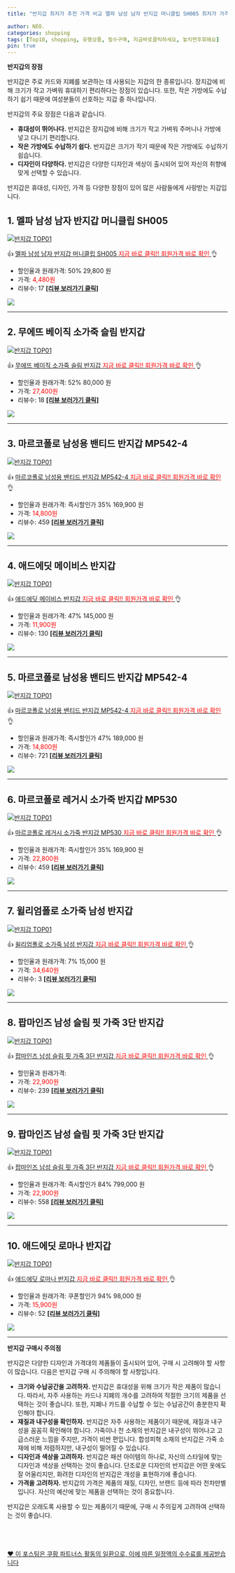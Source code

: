 ```yaml
---
title: "반지갑 최저가 추천 가격 비교 멜파 남성 남자 반지갑 머니클립 SH005 최저가 가격 비교 장점"

author: NEO.
categories: shopping
tags: [Top10, shopping, 유행상품, 필수구매, 지금바로클릭하세요, 놓치면후회해요]
pin: true
---
```

**반지갑의 장점**

반지갑은 주로 카드와 지폐를 보관하는 데 사용되는 지갑의 한 종류입니다. 장지갑에 비해 크기가 작고 가벼워 휴대하기 편리하다는 장점이 있습니다. 또한, 작은 가방에도 수납하기 쉽기 때문에 여성분들이 선호하는 지갑 중 하나입니다.

반지갑의 주요 장점은 다음과 같습니다.

* **휴대성이 뛰어나다.** 반지갑은 장지갑에 비해 크기가 작고 가벼워 주머니나 가방에 넣고 다니기 편리합니다.
* **작은 가방에도 수납하기 쉽다.** 반지갑은 크기가 작기 때문에 작은 가방에도 수납하기 쉽습니다.
* **디자인이 다양하다.** 반지갑은 다양한 디자인과 색상이 출시되어 있어 자신의 취향에 맞게 선택할 수 있습니다.

반지갑은 휴대성, 디자인, 가격 등 다양한 장점이 있어 많은 사람들에게 사랑받는 지갑입니다.

   

## 1. 멜파 남성 남자 반지갑 머니클립 SH005

[![반지갑 TOP01](https://thumbnail7.coupangcdn.com/thumbnails/remote/490x490ex/image/vendor_inventory/b55d/d6954259a3d084d02ca904f8d76e7a20ced27992a9abbd9aedae21220f22.jpg)](https://link.coupang.com/re/AFFSDP?lptag=AF3617701&subid=GithubCoopas&pageKey=7754238760&traceid=V0-153&itemId=20894528038&vendorItemId=87957259709)


👍 [멜파 남성 남자 반지갑 머니클립 SH005 <font color=red> 지금 바로 클릭!! 회원가격 바로 확인 </font> ](https://link.coupang.com/re/AFFSDP?lptag=AF3617701&subid=GithubCoopas&pageKey=7754238760&traceid=V0-153&itemId=20894528038&vendorItemId=87957259709) 👌 


- 할인율과 원래가격: 50%  29,800   원
- 가격: <span style='color:red'>4,480원</span>
- 리뷰수: 17  [**[리뷰 보러가기 클릭]**](https://link.coupang.com/re/AFFSDP?lptag=AF3617701&subid=GithubCoopas&pageKey=7754238760&traceid=V0-153&itemId=20894528038&vendorItemId=87957259709)

[![](/discount_price.png)](https://link.coupang.com/re/AFFSDP?lptag=AF3617701&subid=GithubCoopas&pageKey=7754238760&traceid=V0-153&itemId=20894528038&vendorItemId=87957259709)

---


   

## 2. 무에뜨 베이직 소가죽 슬림 반지갑

[![반지갑 TOP01](https://thumbnail6.coupangcdn.com/thumbnails/remote/490x490ex/image/retail/images/2019/09/24/15/1/43135f41-b46d-4a83-9c64-05d789594340.jpg)](https://link.coupang.com/re/AFFSDP?lptag=AF3617701&subid=GithubCoopas&pageKey=77752177&traceid=V0-153&itemId=251367601&vendorItemId=5376130670)


👍 [무에뜨 베이직 소가죽 슬림 반지갑 <font color=red> 지금 바로 클릭!! 회원가격 바로 확인 </font> ](https://link.coupang.com/re/AFFSDP?lptag=AF3617701&subid=GithubCoopas&pageKey=77752177&traceid=V0-153&itemId=251367601&vendorItemId=5376130670) 👌 


- 할인율과 원래가격: 52%  80,000   원
- 가격: <span style='color:red'>27,400원</span>
- 리뷰수: 18  [**[리뷰 보러가기 클릭]**](https://link.coupang.com/re/AFFSDP?lptag=AF3617701&subid=GithubCoopas&pageKey=77752177&traceid=V0-153&itemId=251367601&vendorItemId=5376130670)

[![](/discount_price.png)](https://link.coupang.com/re/AFFSDP?lptag=AF3617701&subid=GithubCoopas&pageKey=77752177&traceid=V0-153&itemId=251367601&vendorItemId=5376130670)

---


   

## 3. 마르코폴로 남성용 밴티드 반지갑 MP542-4

[![반지갑 TOP01](https://thumbnail6.coupangcdn.com/thumbnails/remote/490x490ex/image/retail/images/1281550067693402-c3497546-f2f0-425e-bac3-a3a62d506b54.jpg)](https://link.coupang.com/re/AFFSDP?lptag=AF3617701&subid=GithubCoopas&pageKey=493768&traceid=V0-153&itemId=739439527&vendorItemId=4867144786)


👍 [마르코폴로 남성용 밴티드 반지갑 MP542-4 <font color=red> 지금 바로 클릭!! 회원가격 바로 확인 </font> ](https://link.coupang.com/re/AFFSDP?lptag=AF3617701&subid=GithubCoopas&pageKey=493768&traceid=V0-153&itemId=739439527&vendorItemId=4867144786) 👌 


- 할인율과 원래가격: 즉시할인가 35%  169,900   원
- 가격: <span style='color:red'>14,800원</span>
- 리뷰수: 459  [**[리뷰 보러가기 클릭]**](https://link.coupang.com/re/AFFSDP?lptag=AF3617701&subid=GithubCoopas&pageKey=493768&traceid=V0-153&itemId=739439527&vendorItemId=4867144786)

[![](/discount_price.png)](https://link.coupang.com/re/AFFSDP?lptag=AF3617701&subid=GithubCoopas&pageKey=493768&traceid=V0-153&itemId=739439527&vendorItemId=4867144786)

---


   

## 4. 애드에딧 메이비스 반지갑

[![반지갑 TOP01](https://thumbnail7.coupangcdn.com/thumbnails/remote/490x490ex/image/retail/images/3993257142051445-5d607b2f-0335-4c77-bb2f-bc1a6a376cc9.jpg)](https://link.coupang.com/re/AFFSDP?lptag=AF3617701&subid=GithubCoopas&pageKey=269873677&traceid=V0-153&itemId=847444399&vendorItemId=5390041034)


👍 [애드에딧 메이비스 반지갑 <font color=red> 지금 바로 클릭!! 회원가격 바로 확인 </font> ](https://link.coupang.com/re/AFFSDP?lptag=AF3617701&subid=GithubCoopas&pageKey=269873677&traceid=V0-153&itemId=847444399&vendorItemId=5390041034) 👌 


- 할인율과 원래가격: 47%  145,000   원
- 가격: <span style='color:red'>11,900원</span>
- 리뷰수: 130  [**[리뷰 보러가기 클릭]**](https://link.coupang.com/re/AFFSDP?lptag=AF3617701&subid=GithubCoopas&pageKey=269873677&traceid=V0-153&itemId=847444399&vendorItemId=5390041034)

[![](/discount_price.png)](https://link.coupang.com/re/AFFSDP?lptag=AF3617701&subid=GithubCoopas&pageKey=269873677&traceid=V0-153&itemId=847444399&vendorItemId=5390041034)

---


   

## 5. 마르코폴로 남성용 밴티드 반지갑 MP542-4

[![반지갑 TOP01](https://thumbnail6.coupangcdn.com/thumbnails/remote/490x490ex/image/retail/images/1281550067693402-c3497546-f2f0-425e-bac3-a3a62d506b54.jpg)](https://link.coupang.com/re/AFFSDP?lptag=AF3617701&subid=GithubCoopas&pageKey=493768&traceid=V0-153&itemId=739439527&vendorItemId=4867144786)


👍 [마르코폴로 남성용 밴티드 반지갑 MP542-4 <font color=red> 지금 바로 클릭!! 회원가격 바로 확인 </font> ](https://link.coupang.com/re/AFFSDP?lptag=AF3617701&subid=GithubCoopas&pageKey=493768&traceid=V0-153&itemId=739439527&vendorItemId=4867144786) 👌 


- 할인율과 원래가격: 즉시할인가 47%  189,000   원
- 가격: <span style='color:red'>14,800원</span>
- 리뷰수: 721  [**[리뷰 보러가기 클릭]**](https://link.coupang.com/re/AFFSDP?lptag=AF3617701&subid=GithubCoopas&pageKey=493768&traceid=V0-153&itemId=739439527&vendorItemId=4867144786)

[![](/discount_price.png)](https://link.coupang.com/re/AFFSDP?lptag=AF3617701&subid=GithubCoopas&pageKey=493768&traceid=V0-153&itemId=739439527&vendorItemId=4867144786)

---


   

## 6. 마르코폴로 레거시 소가죽 반지갑 MP530

[![반지갑 TOP01](https://thumbnail7.coupangcdn.com/thumbnails/remote/490x490ex/image/rs_quotation_api/iggvqygk/42937625f71d422ca3f74fb55606e951.jpg)](https://link.coupang.com/re/AFFSDP?lptag=AF3617701&subid=GithubCoopas&pageKey=6062595903&traceid=V0-153&itemId=11155029521&vendorItemId=78433329272)


👍 [마르코폴로 레거시 소가죽 반지갑 MP530 <font color=red> 지금 바로 클릭!! 회원가격 바로 확인 </font> ](https://link.coupang.com/re/AFFSDP?lptag=AF3617701&subid=GithubCoopas&pageKey=6062595903&traceid=V0-153&itemId=11155029521&vendorItemId=78433329272) 👌 


- 할인율과 원래가격: 즉시할인가 35%  169,900   원
- 가격: <span style='color:red'>22,800원</span>
- 리뷰수: 459  [**[리뷰 보러가기 클릭]**](https://link.coupang.com/re/AFFSDP?lptag=AF3617701&subid=GithubCoopas&pageKey=6062595903&traceid=V0-153&itemId=11155029521&vendorItemId=78433329272)

[![](/discount_price.png)](https://link.coupang.com/re/AFFSDP?lptag=AF3617701&subid=GithubCoopas&pageKey=6062595903&traceid=V0-153&itemId=11155029521&vendorItemId=78433329272)

---


   

## 7. 윌리엄폴로 소가죽 남성 반지갑

[![반지갑 TOP01](https://thumbnail8.coupangcdn.com/thumbnails/remote/490x490ex/image/vendor_inventory/59f2/972fbc71d74ec4ad3be469f6c5b2d96b28b62a245d057276c13c8e143542.jpg)](https://link.coupang.com/re/AFFSDP?lptag=AF3617701&subid=GithubCoopas&pageKey=7798015082&traceid=V0-153&itemId=21112627090&vendorItemId=82755514946)


👍 [윌리엄폴로 소가죽 남성 반지갑 <font color=red> 지금 바로 클릭!! 회원가격 바로 확인 </font> ](https://link.coupang.com/re/AFFSDP?lptag=AF3617701&subid=GithubCoopas&pageKey=7798015082&traceid=V0-153&itemId=21112627090&vendorItemId=82755514946) 👌 


- 할인율과 원래가격: 7%  15,000   원
- 가격: <span style='color:red'>34,640원</span>
- 리뷰수: 3  [**[리뷰 보러가기 클릭]**](https://link.coupang.com/re/AFFSDP?lptag=AF3617701&subid=GithubCoopas&pageKey=7798015082&traceid=V0-153&itemId=21112627090&vendorItemId=82755514946)

[![](/discount_price.png)](https://link.coupang.com/re/AFFSDP?lptag=AF3617701&subid=GithubCoopas&pageKey=7798015082&traceid=V0-153&itemId=21112627090&vendorItemId=82755514946)

---


   

## 8. 팝마인즈 남성 슬림 핏 가죽 3단 반지갑

[![반지갑 TOP01](https://thumbnail8.coupangcdn.com/thumbnails/remote/490x490ex/image/vendor_inventory/fc9d/4153bf5d9e029868ca4fb9555487d19563c78667c7fa836ff0166b120224.jpg)](https://link.coupang.com/re/AFFSDP?lptag=AF3617701&subid=GithubCoopas&pageKey=6761409006&traceid=V0-153&itemId=15846557764&vendorItemId=83289924399)


👍 [팝마인즈 남성 슬림 핏 가죽 3단 반지갑 <font color=red> 지금 바로 클릭!! 회원가격 바로 확인 </font> ](https://link.coupang.com/re/AFFSDP?lptag=AF3617701&subid=GithubCoopas&pageKey=6761409006&traceid=V0-153&itemId=15846557764&vendorItemId=83289924399) 👌 


- 할인율과 원래가격: 
- 가격: <span style='color:red'>22,900원</span>
- 리뷰수: 239  [**[리뷰 보러가기 클릭]**](https://link.coupang.com/re/AFFSDP?lptag=AF3617701&subid=GithubCoopas&pageKey=6761409006&traceid=V0-153&itemId=15846557764&vendorItemId=83289924399)

[![](/discount_price.png)](https://link.coupang.com/re/AFFSDP?lptag=AF3617701&subid=GithubCoopas&pageKey=6761409006&traceid=V0-153&itemId=15846557764&vendorItemId=83289924399)

---


   

## 9. 팝마인즈 남성 슬림 핏 가죽 3단 반지갑

[![반지갑 TOP01](https://thumbnail8.coupangcdn.com/thumbnails/remote/490x490ex/image/vendor_inventory/ffa7/9b41e8ec9375833f01ea063d412a64523784171c2d82d7ae967f5fd39d1f.jpg)](https://link.coupang.com/re/AFFSDP?lptag=AF3617701&subid=GithubCoopas&pageKey=6761409006&traceid=V0-153&itemId=15846584888&vendorItemId=83383439338)


👍 [팝마인즈 남성 슬림 핏 가죽 3단 반지갑 <font color=red> 지금 바로 클릭!! 회원가격 바로 확인 </font> ](https://link.coupang.com/re/AFFSDP?lptag=AF3617701&subid=GithubCoopas&pageKey=6761409006&traceid=V0-153&itemId=15846584888&vendorItemId=83383439338) 👌 


- 할인율과 원래가격: 즉시할인가 84%  799,000   원
- 가격: <span style='color:red'>22,900원</span>
- 리뷰수: 558  [**[리뷰 보러가기 클릭]**](https://link.coupang.com/re/AFFSDP?lptag=AF3617701&subid=GithubCoopas&pageKey=6761409006&traceid=V0-153&itemId=15846584888&vendorItemId=83383439338)

[![](/discount_price.png)](https://link.coupang.com/re/AFFSDP?lptag=AF3617701&subid=GithubCoopas&pageKey=6761409006&traceid=V0-153&itemId=15846584888&vendorItemId=83383439338)

---


   

## 10. 애드에딧 로마나 반지갑

[![반지갑 TOP01](https://thumbnail7.coupangcdn.com/thumbnails/remote/490x490ex/image/retail/images/915271030223663-258a1ba8-9f53-4232-9014-984afa1d0f8e.jpg)](https://link.coupang.com/re/AFFSDP?lptag=AF3617701&subid=GithubCoopas&pageKey=1063892847&traceid=V0-153&itemId=2009798210&vendorItemId=70009657511)


👍 [애드에딧 로마나 반지갑 <font color=red> 지금 바로 클릭!! 회원가격 바로 확인 </font> ](https://link.coupang.com/re/AFFSDP?lptag=AF3617701&subid=GithubCoopas&pageKey=1063892847&traceid=V0-153&itemId=2009798210&vendorItemId=70009657511) 👌 


- 할인율과 원래가격: 쿠폰할인가 94%  98,000   원
- 가격: <span style='color:red'>15,900원</span>
- 리뷰수: 52  [**[리뷰 보러가기 클릭]**](https://link.coupang.com/re/AFFSDP?lptag=AF3617701&subid=GithubCoopas&pageKey=1063892847&traceid=V0-153&itemId=2009798210&vendorItemId=70009657511)

[![](/discount_price.png)](https://link.coupang.com/re/AFFSDP?lptag=AF3617701&subid=GithubCoopas&pageKey=1063892847&traceid=V0-153&itemId=2009798210&vendorItemId=70009657511)

---
**반지갑 구매시 주의점**

반지갑은 다양한 디자인과 가격대의 제품들이 출시되어 있어, 구매 시 고려해야 할 사항이 많습니다. 다음은 반지갑 구매 시 주의해야 할 사항입니다.

* **크기와 수납공간을 고려하자.** 반지갑은 휴대성을 위해 크기가 작은 제품이 많습니다. 따라서, 자주 사용하는 카드나 지폐의 개수를 고려하여 적절한 크기의 제품을 선택하는 것이 좋습니다. 또한, 지폐나 카드를 수납할 수 있는 수납공간이 충분한지 확인해야 합니다.
* **재질과 내구성을 확인하자.** 반지갑은 자주 사용하는 제품이기 때문에, 재질과 내구성을 꼼꼼히 확인해야 합니다. 가죽이나 천 소재의 반지갑은 내구성이 뛰어나고 고급스러운 느낌을 주지만, 가격이 비싼 편입니다. 합성피혁 소재의 반지갑은 가죽 소재에 비해 저렴하지만, 내구성이 떨어질 수 있습니다.
* **디자인과 색상을 고려하자.** 반지갑은 패션 아이템의 하나로, 자신의 스타일에 맞는 디자인과 색상을 선택하는 것이 좋습니다. 단조로운 디자인의 반지갑은 어떤 옷에도 잘 어울리지만, 화려한 디자인의 반지갑은 개성을 표현하기에 좋습니다.
* **가격을 고려하자.** 반지갑의 가격은 제품의 재질, 디자인, 브랜드 등에 따라 천차만별입니다. 자신의 예산에 맞는 제품을 선택하는 것이 중요합니다.

반지갑은 오래도록 사용할 수 있는 제품이기 때문에, 구매 시 주의깊게 고려하여 선택하는 것이 좋습니다.<br><br><br><br><br> [ ❤  이 포스팅은 쿠팡 파트너스 활동의 일환으로, 이에 따른 일정액의 수수료를 제공받습니다](https://link.coupang.com/a/bcEFyh)